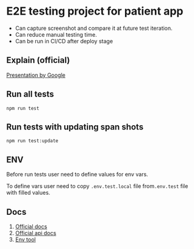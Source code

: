 # E2E testing project for patient app

* Can capture screenshot and compare it at future test iteration.
* Can reduce manual testing time.
* Can be run in CI/CD after deploy stage

## Explain (official)

[Presentation by Google](https://developers.google.com/web/tools/puppeteer)

## Run all tests

```shell 
npm run test
```

## Run tests with updating span shots

```shell
npm run test:update
```

## ENV

Before run tests user need to define values for env vars.

To define vars user need to copy `.env.test.local` file from`.env.test` file with filled values.

## Docs

1. [Official docs](https://pptr.dev/)
1. [Official api docs](https://github.com/puppeteer/puppeteer/blob/main/docs/)
2. [Env tool](https://www.npmjs.com/package/jest-environment-puppeteer)
